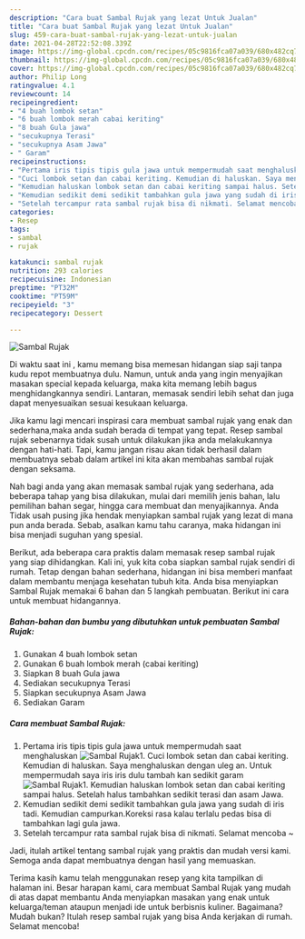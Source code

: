 ```yaml
---
description: "Cara buat Sambal Rujak yang lezat Untuk Jualan"
title: "Cara buat Sambal Rujak yang lezat Untuk Jualan"
slug: 459-cara-buat-sambal-rujak-yang-lezat-untuk-jualan
date: 2021-04-28T22:52:08.339Z
image: https://img-global.cpcdn.com/recipes/05c9816fca07a039/680x482cq70/sambal-rujak-foto-resep-utama.jpg
thumbnail: https://img-global.cpcdn.com/recipes/05c9816fca07a039/680x482cq70/sambal-rujak-foto-resep-utama.jpg
cover: https://img-global.cpcdn.com/recipes/05c9816fca07a039/680x482cq70/sambal-rujak-foto-resep-utama.jpg
author: Philip Long
ratingvalue: 4.1
reviewcount: 14
recipeingredient:
- "4 buah lombok setan"
- "6 buah lombok merah cabai keriting"
- "8 buah Gula jawa"
- "secukupnya Terasi"
- "secukupnya Asam Jawa"
- " Garam"
recipeinstructions:
- "Pertama iris tipis tipis gula jawa untuk mempermudah saat menghaluskan"
- "Cuci lombok setan dan cabai keriting. Kemudian di haluskan. Saya menghaluskan dengan uleg an. Untuk mempermudah saya iris iris dulu tambah kan sedikit garam"
- "Kemudian haluskan lombok setan dan cabai keriting sampai halus. Setelah halus tambahkan sedikit terasi dan asam Jawa."
- "Kemudian sedikit demi sedikit tambahkan gula jawa yang sudah di iris tadi. Kemudian campurkan.Koreksi rasa kalau terlalu pedas bisa di tambahkan lagi gula jawa."
- "Setelah tercampur rata sambal rujak bisa di nikmati. Selamat mencoba ~"
categories:
- Resep
tags:
- sambal
- rujak

katakunci: sambal rujak 
nutrition: 293 calories
recipecuisine: Indonesian
preptime: "PT32M"
cooktime: "PT59M"
recipeyield: "3"
recipecategory: Dessert

---
```



![Sambal Rujak](https://img-global.cpcdn.com/recipes/05c9816fca07a039/680x482cq70/sambal-rujak-foto-resep-utama.jpg)

Di waktu  saat ini , kamu memang bisa memesan hidangan siap saji tanpa kudu repot membuatnya dulu. Namun, untuk anda yang ingin menyajikan masakan special kepada keluarga, maka kita memang lebih bagus menghidangkannya sendiri. Lantaran, memasak sendiri lebih sehat dan juga dapat menyesuaikan sesuai kesukaan keluarga.

Jika kamu lagi mencari inspirasi cara membuat sambal rujak yang enak dan sederhana,maka anda sudah berada di tempat yang tepat. Resep sambal rujak  sebenarnya tidak susah untuk dilakukan jika anda melakukannya dengan hati-hati. Tapi, kamu jangan risau akan tidak berhasil dalam membuatnya 
sebab dalam artikel ini kita akan membahas sambal rujak dengan seksama.  



Nah bagi anda yang akan memasak sambal rujak yang sederhana, ada beberapa tahap yang bisa dilakukan, mulai dari memilih jenis bahan, lalu pemilihan bahan segar, hingga cara membuat dan menyajikannya. Anda Tidak usah pusing jika hendak menyiapkan sambal rujak yang lezat di mana pun anda berada. Sebab, asalkan kamu  tahu caranya, maka hidangan ini bisa menjadi suguhan yang spesial.

Berikut, ada beberapa cara praktis  dalam memasak resep sambal rujak yang siap dihidangkan. Kali ini, yuk kita coba siapkan sambal rujak sendiri di rumah. Tetap dengan bahan sederhana, hidangan ini bisa memberi manfaat dalam membantu menjaga kesehatan tubuh kita. Anda bisa menyiapkan Sambal Rujak memakai 6 bahan dan 5 langkah pembuatan. Berikut ini cara untuk membuat hidangannya.

<!--inarticleads1-->

##### Bahan-bahan dan bumbu yang dibutuhkan untuk pembuatan Sambal Rujak:

1. Gunakan 4 buah lombok setan
1. Gunakan 6 buah lombok merah (cabai keriting)
1. Siapkan 8 buah Gula jawa
1. Sediakan secukupnya Terasi
1. Siapkan secukupnya Asam Jawa
1. Sediakan  Garam




<!--inarticleads2-->

##### Cara membuat Sambal Rujak:

1. Pertama iris tipis tipis gula jawa untuk mempermudah saat menghaluskan
<img src="https://img-global.cpcdn.com/steps/5552aa60aae199ee/160x128cq70/sambal-rujak-langkah-memasak-1-foto.jpg" alt="Sambal Rujak">1. Cuci lombok setan dan cabai keriting. Kemudian di haluskan. Saya menghaluskan dengan uleg an. Untuk mempermudah saya iris iris dulu tambah kan sedikit garam
<img src="https://img-global.cpcdn.com/steps/bf8133589a12df5e/160x128cq70/sambal-rujak-langkah-memasak-2-foto.jpg" alt="Sambal Rujak">1. Kemudian haluskan lombok setan dan cabai keriting sampai halus. Setelah halus tambahkan sedikit terasi dan asam Jawa.
1. Kemudian sedikit demi sedikit tambahkan gula jawa yang sudah di iris tadi. Kemudian campurkan.Koreksi rasa kalau terlalu pedas bisa di tambahkan lagi gula jawa.
1. Setelah tercampur rata sambal rujak bisa di nikmati. Selamat mencoba ~




Jadi, itulah artikel tentang  sambal rujak  yang praktis dan mudah versi kami. Semoga anda dapat membuatnya dengan hasil yang memuaskan. 

Terima kasih kamu telah menggunakan resep yang kita tampilkan di halaman ini. Besar harapan kami, cara membuat  Sambal Rujak yang mudah di atas dapat membantu Anda menyiapkan masakan yang enak untuk keluarga/teman ataupun menjadi ide untuk berbisnis kuliner. Bagaimana? Mudah bukan? Itulah resep sambal rujak yang bisa Anda kerjakan di rumah. Selamat mencoba!

